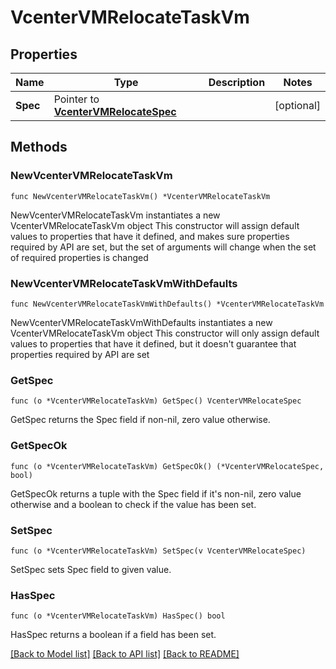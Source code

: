 # VcenterVMRelocateTaskVm

## Properties

Name | Type | Description | Notes
------------ | ------------- | ------------- | -------------
**Spec** | Pointer to [**VcenterVMRelocateSpec**](VcenterVMRelocateSpec.md) |  | [optional] 

## Methods

### NewVcenterVMRelocateTaskVm

`func NewVcenterVMRelocateTaskVm() *VcenterVMRelocateTaskVm`

NewVcenterVMRelocateTaskVm instantiates a new VcenterVMRelocateTaskVm object
This constructor will assign default values to properties that have it defined,
and makes sure properties required by API are set, but the set of arguments
will change when the set of required properties is changed

### NewVcenterVMRelocateTaskVmWithDefaults

`func NewVcenterVMRelocateTaskVmWithDefaults() *VcenterVMRelocateTaskVm`

NewVcenterVMRelocateTaskVmWithDefaults instantiates a new VcenterVMRelocateTaskVm object
This constructor will only assign default values to properties that have it defined,
but it doesn't guarantee that properties required by API are set

### GetSpec

`func (o *VcenterVMRelocateTaskVm) GetSpec() VcenterVMRelocateSpec`

GetSpec returns the Spec field if non-nil, zero value otherwise.

### GetSpecOk

`func (o *VcenterVMRelocateTaskVm) GetSpecOk() (*VcenterVMRelocateSpec, bool)`

GetSpecOk returns a tuple with the Spec field if it's non-nil, zero value otherwise
and a boolean to check if the value has been set.

### SetSpec

`func (o *VcenterVMRelocateTaskVm) SetSpec(v VcenterVMRelocateSpec)`

SetSpec sets Spec field to given value.

### HasSpec

`func (o *VcenterVMRelocateTaskVm) HasSpec() bool`

HasSpec returns a boolean if a field has been set.


[[Back to Model list]](../README.md#documentation-for-models) [[Back to API list]](../README.md#documentation-for-api-endpoints) [[Back to README]](../README.md)


